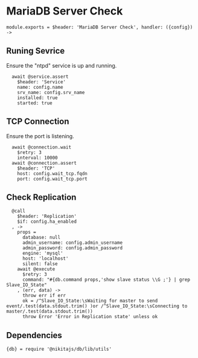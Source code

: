 
# MariaDB Server Check

    module.exports = $header: 'MariaDB Server Check', handler: ({config}) ->

## Runing Sevrice

Ensure the "ntpd" service is up and running.

      await @service.assert
        $header: 'Service'
        name: config.name
        srv_name: config.srv_name
        installed: true
        started: true

## TCP Connection

Ensure the port is listening.

      await @connection.wait
        $retry: 3
        interval: 10000
      await @connection.assert
        $header: 'TCP'
        host: config.wait_tcp.fqdn
        port: config.wait_tcp.port

## Check Replication

      @call
        $header: 'Replication'
        $if: config.ha_enabled
      , ->
        props =
          database: null
          admin_username: config.admin_username
          admin_password: config.admin_password
          engine: 'mysql'
          host: 'localhost'
          silent: false
        await @execute
          $retry: 3
          command: "#{db.command props,'show slave status \\G ;'} | grep Slave_IO_State"
        , (err, data) ->
          throw err if err
          ok = /^Slave_IO_State:\sWaiting for master to send event/.test(data.stdout.trim() )or /^Slave_IO_State:\sConnecting to master/.test(data.stdout.trim())
          throw Error 'Error in Replication state' unless ok

## Dependencies

    {db} = require '@nikitajs/db/lib/utils'
